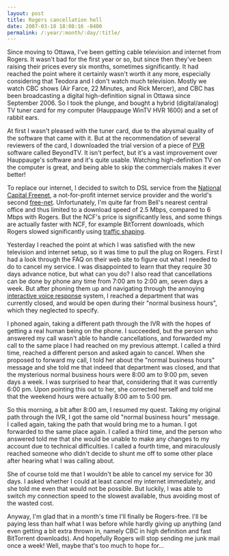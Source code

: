```yaml
---
layout: post
title: Rogers cancellation hell
date: 2007-03-18 18:08:16 -0400
permalink: /:year/:month/:day/:title/
---
```

Since moving to Ottawa, I've been getting cable television and internet from Rogers.  It wasn't bad for the first year or so, but since then they've been raising their prices every six months, sometimes significantly.  It had reached the point where it certainly wasn't worth it any more, especially considering that Teodora and I don't watch much television.  Mostly we watch CBC shows (Air Farce, 22 Minutes, and Rick Mercer), and CBC has been broadcasting a digital high-definition signal in Ottawa since September 2006.  So I took the plunge, and bought a hybrid (digital/analog) TV tuner card for my computer (Hauppauge WinTV HVR 1600) and a set of rabbit ears.

At first I wasn't pleased with the tuner card, due to the abysmal quality of the software that came with it.  But at the recommendation of several reviewers of the card, I downloaded the trial version of a piece of [PVR](https://en.wikipedia.org/wiki/Digital_video_recorder) software called BeyondTV.  It isn't perfect, but it's a vast improvement over Hauppauge's software and it's quite usable.  Watching high-definition TV on the computer is great, and being able to skip the commercials makes it ever better!

To replace our internet, I decided to switch to DSL service from the [National Capital Freenet](https://www.ncf.ca/), a not-for-profit internet service provider and the world's second [free-net](https://en.wikipedia.org/wiki/Free-net).  Unfortunately, I'm quite far from Bell's nearest central office and thus limited to a download speed of 2.5 Mbps, compared to 6 Mbps with Rogers.  But the NCF's price is significantly less, and some things are actually faster with NCF, for example BitTorrent downloads, which Rogers slowed significantly using [traffic shaping](https://en.wikipedia.org/wiki/Traffic_shaping).

Yesterday I reached the point at which I was satisfied with the new television and internet setup, so it was time to pull the plug on Rogers.  First I had a look through the FAQ on their web site to figure out what I needed to do to cancel my service.  I was disappointed to learn that they require 30 days advance notice, but what can you do?  I also read that cancellations can be done by phone any time from 7:00 am to 2:00 am, seven days a week.  But after phoning them up and navigating through the annoying [interactive voice response](https://en.wikipedia.org/wiki/Interactive_voice_response) system, I reached a department that was currently closed, and would be open during their "normal business hours", which they neglected to specify.

I phoned again, taking a different path through the IVR with the hopes of getting a real human being on the phone.  I succeeded, but the person who answered my call wasn't able to handle cancellations, and forwarded my call to the same place I had reached on my previous attempt.  I called a third time, reached a different person and asked again to cancel.  When she proposed to forward my call, I told her about the "normal business hours" message and she told me that indeed that department was closed, and that the mysterious normal business hours were 8:00 am to 9:00 pm, seven days a week.  I was surprised to hear that, considering that it was currently 6:00 pm.  Upon pointing this out to her, she corrected herself and told me that the weekend hours were actually 8:00 am to 5:00 pm.

So this morning, a bit after 8:00 am, I resumed my quest.  Taking my original path through the IVR, I got the same old "normal business hours" message.  I called again, taking the path that would bring me to a human.  I got forwarded to the same place again.  I called a third time, and the person who answered told me that she would be unable to make any changes to my account due to technical difficulties.  I called a fourth time, and miraculously reached someone who didn't decide to shunt me off to some other place after hearing what I was calling about.

She of course told me that I wouldn't be able to cancel my service for 30 days.  I asked whether I could at least cancel my internet immediately, and she told me even that would not be possible.  But luckily, I was able to switch my connection speed to the slowest available, thus avoiding most of the wasted cost.

Anyway, I'm glad that in a month's time I'll finally be Rogers-free.  I'll be paying less than half what I was before while hardly giving up anything (and even getting a bit extra thrown in, namely CBC in high definition and fast BitTorrent downloads).  And hopefully Rogers will stop sending me junk mail once a week!  Well, maybe that's too much to hope for...
